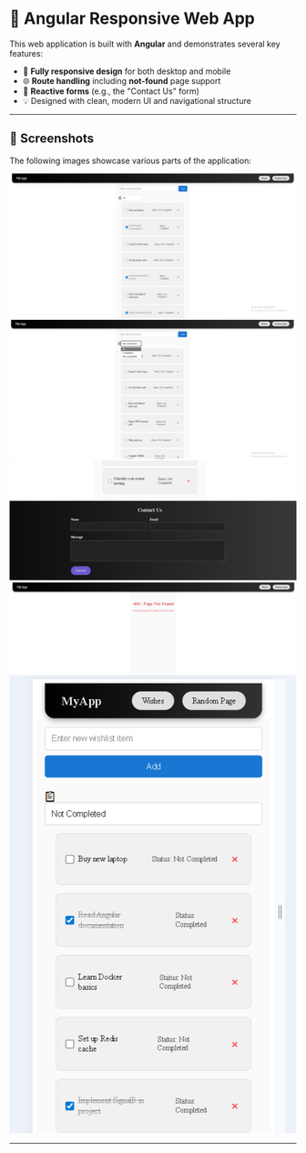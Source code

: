 # 🧩 Angular Responsive Web App

This web application is built with **Angular** and demonstrates several key features:

- 📱 **Fully responsive design** for both desktop and mobile
- 🌐 **Route handling** including **not-found** page support
- 📝 **Reactive forms** (e.g., the "Contact Us" form)
- 💡 Designed with clean, modern UI and navigational structure

---

## 📸 Screenshots

The following images showcase various parts of the application:

![Screenshot 2025-07-16 203758](./Screenshot%202025-07-16%20203758.png)
![Screenshot 2025-07-16 203830](./Screenshot%202025-07-16%20203830.png)
![Screenshot 2025-07-16 203849](./Screenshot%202025-07-16%20203849.png)
![Screenshot 2025-07-16 203910](./Screenshot%202025-07-16%20203910.png)
![Screenshot 2025-07-16 203938](./Screenshot%202025-07-16%20203938.png)

---




